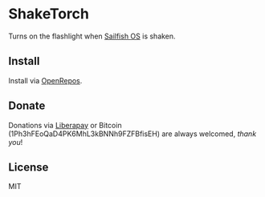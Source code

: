 # ShakeTorch

Turns on the flashlight when [Sailfish OS](https://sailfishos.org) is shaken.

## Install

Install via [OpenRepos](https://openrepos.net/content/ilpianista/shaketorch).

## Donate

Donations via [Liberapay](https://liberapay.com/ilpianista) or Bitcoin (1Ph3hFEoQaD4PK6MhL3kBNNh9FZFBfisEH) are always welcomed, _thank you_!

## License

MIT
